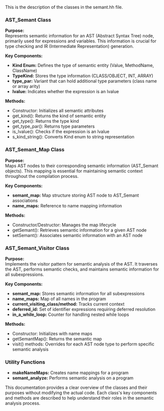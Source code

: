 This is the description of the classes in the semant.hh file.

### AST_Semant Class
**Purpose:**  
Represents semantic information for an AST (Abstract Syntax Tree) node, primarily used for expressions and variables. This information is crucial for type checking and IR (Intermediate Representation) generation.

**Key Components:**
- **Kind Enum:** Defines the type of semantic entity (Value, MethodName, ClassName)
- **TypeKind:** Stores the type information (CLASS/OBJECT, INT, ARRAY)
- **type_par:** Variant that can hold additional type parameters (class name or array arity)
- **lvalue:** Indicates whether the expression is an lvalue

**Methods:**
- Constructor: Initializes all semantic attributes
- get_kind(): Returns the kind of semantic entity
- get_type(): Returns the type kind
- get_type_par(): Returns type parameters
- is_lvalue(): Checks if the expression is an lvalue
- s_kind_string(): Converts Kind enum to string representation

### AST_Semant_Map Class
**Purpose:**  
Maps AST nodes to their corresponding semantic information (AST_Semant objects). This mapping is essential for maintaining semantic context throughout the compilation process.

**Key Components:**
- **semant_map:** Map structure storing AST node to AST_Semant associations
- **name_maps:** Reference to name mapping information

**Methods:**
- Constructor/Destructor: Manages the map lifecycle
- getSemant(): Retrieves semantic information for a given AST node
- setSemant(): Associates semantic information with an AST node

### AST_Semant_Visitor Class
**Purpose:**  
Implements the visitor pattern for semantic analysis of the AST. It traverses the AST, performs semantic checks, and maintains semantic information for all subexpressions.

**Key Components:**
- **semant_map:** Stores semantic information for all subexpressions
- **name_maps:** Map of all names in the program
- **current_visiting_class/method:** Tracks current context
- **deferred_id:** Set of identifier expressions requiring deferred resolution
- **in_a_while_loop:** Counter for handling nested while loops

**Methods:**
- Constructor: Initializes with name maps
- getSemantMap(): Returns the semantic map
- visit() methods: Overrides for each AST node type to perform specific semantic analysis

### Utility Functions
- **makeNameMaps:** Creates name mappings for a program
- **semant_analyze:** Performs semantic analysis on a program

This documentation provides a clear overview of the classes and their purposes without modifying the actual code. Each class's key components and methods are described to help understand their roles in the semantic analysis process.